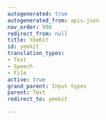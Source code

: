 ```yaml
---
autogenerated: true
autogenerated_from: apis.json
nav_order: 998
redirect_from: null
title: YeeKit
id: yeekit
translation_types:
- Text
- Speech
- File
active: true
grand_parent: Input types
parent: Text
redirect_to: yeekit

---
```


